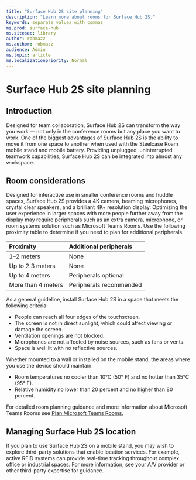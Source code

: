```yaml
---
title: "Surface Hub 2S site planning"
description: "Learn more about rooms for Surface Hub 2S."
keywords: separate values with commas
ms.prod: surface-hub
ms.sitesec: library
author: robmazz
ms.author: robmazz
audience: Admin
ms.topic: article
ms.localizationpriority: Normal
---
```


# Surface Hub 2S site planning

## Introduction

Designed for team collaboration, Surface Hub 2S can transform the way you work  —  not only in the conference rooms but any place you want to work. One of the biggest advantages of Surface Hub 2S is the ability to move it from one space to another when used with the Steelcase Roam mobile stand and mobile battery. Providing unplugged, uninterrupted teamwork capabilities, Surface Hub 2S can be integrated into almost any workspace.

## Room considerations

Designed for interactive use in smaller conference rooms and huddle spaces, Surface Hub 2S provides a 4K camera, beaming microphones, crystal clear speakers, and a brilliant 4K+ resolution display. Optimizing the user experience in larger spaces with more people further away from the display may require peripherals such as an extra camera, microphone, or room systems solution such as Microsoft Teams Rooms. Use the following proximity table to determine if you need to plan for additional peripherals.
 
|**Proximity**|**Additional peripherals**|
|:--------|:------|
| 1–2 meters | None |
| Up to 2.3 meters | None |
| Up to 4 meters | Peripherals optional|
| More than 4 meters | Peripherals recommended |

As a general guideline, install Surface Hub 2S in a space that meets the following criteria:

- People can reach all four edges of the touchscreen.
- The screen is not in direct sunlight, which could affect viewing or damage the screen.
- Ventilation openings are not blocked.
- Microphones are not affected by noise sources, such as fans or vents.
- Space is well lit with no reflective sources.

Whether mounted to a wall or installed on the mobile stand, the areas where you use the device should maintain:

- Room temperatures no cooler than 10°C (50° F) and no hotter than 35°C  (95° F).
- Relative humidity no lower than 20 percent and no higher than 80 percent.

For detailed room planning guidance and more information about Microsoft Teams Rooms see [Plan Microsoft Teams Rooms.](https://docs.microsoft.com/en-us/MicrosoftTeams/room-systems/skype-room-systems-v2-0)

## Managing Surface Hub 2S location

If you plan to use Surface Hub 2S on a mobile stand, you may wish to explore third-party solutions that enable location services. For example, active RFID systems can provide real-time tracking throughout complex office or industrial spaces. For more information, see your A/V provider or other third-party expertise for guidance.
